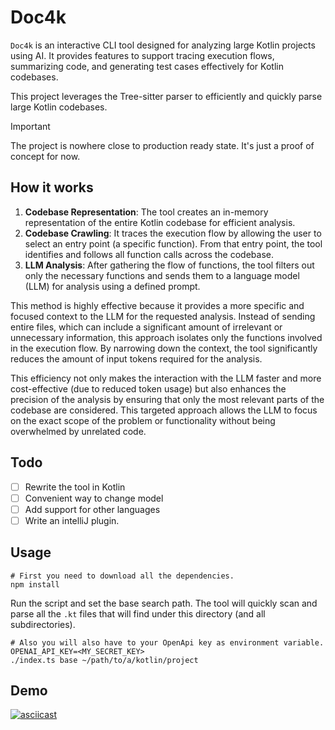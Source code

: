 # Doc4k

`Doc4k` is an interactive CLI tool designed for analyzing large Kotlin projects using AI. It provides features to
support tracing execution flows, summarizing code, and generating test cases effectively for Kotlin codebases.

This project leverages the Tree-sitter parser to efficiently and quickly parse large Kotlin codebases.

> [!IMPORTANT]  
> The project is nowhere close to production ready state.
> It's just a proof of concept for now.

## How it works

1. **Codebase Representation**: The tool creates an in-memory representation of the entire Kotlin codebase for efficient
   analysis.
2. **Codebase Crawling**: It traces the execution flow by allowing the user to select an entry point (a specific
   function). From that entry point, the tool identifies and follows all function calls across the codebase.
3. **LLM Analysis**: After gathering the flow of functions, the tool filters out only the necessary functions and sends
   them to a language model (LLM) for analysis using a defined prompt.

This method is highly effective because it provides a more specific and focused context to the LLM for the requested
analysis. Instead of sending entire files, which can include a significant amount of irrelevant or unnecessary
information, this approach isolates only the functions involved in the execution flow. By narrowing down the context,
the tool significantly reduces the amount of input tokens required for the analysis.

This efficiency not only makes the interaction with the LLM faster and more cost-effective (due to reduced token usage)
but also enhances the precision of the analysis by ensuring that only the most relevant parts of the codebase are
considered. This targeted approach allows the LLM to focus on the exact scope of the problem or functionality without
being overwhelmed by unrelated code.

## Todo

- [ ] Rewrite the tool in Kotlin
- [ ] Convenient way to change model
- [ ] Add support for other languages
- [ ] Write an intelliJ plugin.

## Usage

```shell
# First you need to download all the dependencies.
npm install
```

Run the script and set the base search path. The tool will quickly scan and parse all the `.kt` files that will find
under this directory (and all subdirectories).

```shell
# Also you will also have to your OpenApi key as environment variable.
OPENAI_API_KEY=<MY_SECRET_KEY>
./index.ts base ~/path/to/a/kotlin/project
```

## Demo

[![asciicast](https://asciinema.org/a/SZVhuWbNzLw2E989gKU1jI6S6.svg)](https://asciinema.org/a/SZVhuWbNzLw2E989gKU1jI6S6)